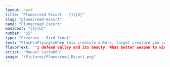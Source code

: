 ```yaml
---
layout: card
title: "Plumecreed Escort - {1}{U}"
slug: "plumecreed-escort"
name: "Plumecreed Escort"
manaCost: "{1}{U}"
number: "65"
type: "Creature — Bird Scout"
text: "Flash\nFlying\nWhen this creature enters, target creature you control gains hexproof until end of turn."
flavorText: ""I defend Valley and its beauty. What better weapon to wield than beauty itself?""
artist: "Manuel Castañón"
image: "/Pictures/Plumecreed_Escort.png"
---
```


